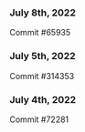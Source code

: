 ### July 8th, 2022

Commit #65935

### July 5th, 2022

Commit #314353


### July 4th, 2022

Commit #72281
